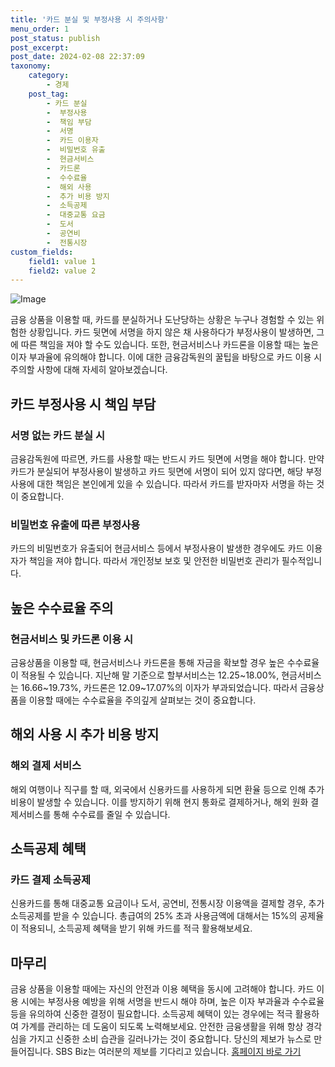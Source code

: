 ```yaml
---
title: '카드 분실 및 부정사용 시 주의사항'
menu_order: 1
post_status: publish
post_excerpt: 
post_date: 2024-02-08 22:37:09
taxonomy:
    category:
        - 경제
    post_tag:
        - 카드 분실
        -  부정사용
        -  책임 부담
        -  서명
        -  카드 이용자
        -  비밀번호 유출
        -  현금서비스
        -  카드론
        -  수수료율
        -  해외 사용
        -  추가 비용 방지
        -  소득공제
        -  대중교통 요금
        -  도서
        -  공연비
        -  전통시장
custom_fields:
    field1: value 1
    field2: value 2
---
```


![Image](https://imgnews.pstatic.net/image/374/2024/02/08/0000369853_001_20240208075232018.jpg?type=w647)

금융 상품을 이용할 때, 카드를 분실하거나 도난당하는 상황은 누구나 경험할 수 있는 위험한 상황입니다. 카드 뒷면에 서명을 하지 않은 채 사용하다가 부정사용이 발생하면, 그에 따른 책임을 져야 할 수도 있습니다. 또한, 현금서비스나 카드론을 이용할 때는 높은 이자 부과율에 유의해야 합니다. 이에 대한 금융감독원의 꿀팁을 바탕으로 카드 이용 시 주의할 사항에 대해 자세히 알아보겠습니다.
## 카드 부정사용 시 책임 부담
### 서명 없는 카드 분실 시
금융감독원에 따르면, 카드를 사용할 때는 반드시 카드 뒷면에 서명을 해야 합니다. 만약 카드가 분실되어 부정사용이 발생하고 카드 뒷면에 서명이 되어 있지 않다면, 해당 부정사용에 대한 책임은 본인에게 있을 수 있습니다. 따라서 카드를 받자마자 서명을 하는 것이 중요합니다.
### 비밀번호 유출에 따른 부정사용
카드의 비밀번호가 유출되어 현금서비스 등에서 부정사용이 발생한 경우에도 카드 이용자가 책임을 져야 합니다. 따라서 개인정보 보호 및 안전한 비밀번호 관리가 필수적입니다.
## 높은 수수료율 주의
### 현금서비스 및 카드론 이용 시
금융상품을 이용할 때, 현금서비스나 카드론을 통해 자금을 확보할 경우 높은 수수료율이 적용될 수 있습니다. 지난해 말 기준으로 할부서비스는 12.25~18.00%, 현금서비스는 16.66~19.73%, 카드론은 12.09~17.07%의 이자가 부과되었습니다. 따라서 금융상품을 이용할 때에는 수수료율을 주의깊게 살펴보는 것이 중요합니다.
## 해외 사용 시 추가 비용 방지
### 해외 결제 서비스
해외 여행이나 직구를 할 때, 외국에서 신용카드를 사용하게 되면 환율 등으로 인해 추가 비용이 발생할 수 있습니다. 이를 방지하기 위해 현지 통화로 결제하거나, 해외 원화 결제서비스를 통해 수수료를 줄일 수 있습니다.
## 소득공제 혜택
### 카드 결제 소득공제
신용카드를 통해 대중교통 요금이나 도서, 공연비, 전통시장 이용액을 결제할 경우, 추가 소득공제를 받을 수 있습니다. 총급여의 25% 초과 사용금액에 대해서는 15%의 공제율이 적용되니, 소득공제 혜택을 받기 위해 카드를 적극 활용해보세요.
## 마무리
금융 상품을 이용할 때에는 자신의 안전과 이용 혜택을 동시에 고려해야 합니다. 카드 이용 시에는 부정사용 예방을 위해 서명을 반드시 해야 하며, 높은 이자 부과율과 수수료율 등을 유의하여 신중한 결정이 필요합니다. 소득공제 혜택이 있는 경우에는 적극 활용하여 가계를 관리하는 데 도움이 되도록 노력해보세요. 안전한 금융생활을 위해 항상 경각심을 가지고 신중한 소비 습관을 길러나가는 것이 중요합니다.
당신의 제보가 뉴스로 만들어집니다. SBS Biz는 여러분의 제보를 기다리고 있습니다. [홈페이지 바로 가기](https://url.kr/9pghjn)
